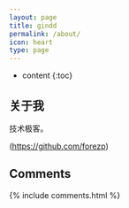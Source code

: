 ```yaml
---
layout: page
title: gindd
permalink: /about/
icon: heart
type: page
---
```


* content
{:toc}

## 关于我

技术极客。
 


(https://github.com/forezp)

## Comments

{% include comments.html %}
